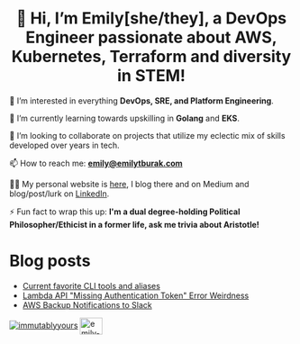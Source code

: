 <h1 align="center">👋 Hi, I’m Emily[she/they], a DevOps Engineer passionate about AWS, Kubernetes, Terraform and diversity in STEM!</h1>

👀 I’m interested in everything **DevOps, SRE, and Platform Engineering**.

🌱 I’m currently learning towards upskilling in **Golang** and **EKS**.

💞️ I’m looking to collaborate on projects that utilize my eclectic mix of skills developed over years in tech.

📫 How to reach me: **emily@emilytburak.com**

👨‍💻 My personal website is [here](emilytburak.net), I blog there and on Medium and blog/post/lurk on [LinkedIn](https://www.linkedin.com/in/emily-burak/).

⚡ Fun fact to wrap this up: **I'm a dual degree-holding Political Philosopher/Ethicist in a former life, ask me trivia about Aristotle!**

# Blog posts

<!-- BLOG-POST-LIST:START -->

- [Current favorite CLI tools and aliases](https://emilytburak.net/posts/2024-11-16-current-favorite-cli-tools-and-aliases/)
- [Lambda API &quot;Missing Authentication Token&quot; Error Weirdness](https://emilytburak.net/posts/2024-07-07-lambda-api-missing-authentication-token-error-weirdness/)
- [AWS Backup Notifications to Slack](https://emilytburak.net/posts/my-first-post/)
<!-- BLOG-POST-LIST:END -->

<p align="left"> <a href="https://twitter.com/immutablyyours" target="blank"><img src="https://img.shields.io/twitter/follow/immutablyyours?logo=twitter&style=for-the-badge" alt="immutablyyours" /></a> 
<a href="https://www.linkedin.com/in/emily-burak/" target="blank"><img align="center" src="https://cdn.jsdelivr.net/npm/simple-icons@3.0.1/icons/linkedin.svg" alt="emily-burak" height="30" width="40" /></a> </p>
